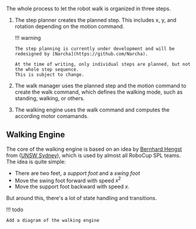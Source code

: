 The whole process to let the robot walk is organized in three steps.

1.  The step planner creates the planned step.
    This includes x, y, and rotation depending on the motion command.

    !!! warning

        The step planning is currently under development and will be redesigned by [Narcha](https://github.com/Narcha).

        At the time of writing, only individual steps are planned, but not the whole step sequence.
        This is subject to change.

2.  The walk manager uses the planned step and the motion command to create the walk command, which defines the walking mode, such as standing, walking, or others.

3.  The walking engine uses the walk command and computes the according motor comamands.

## Walking Engine

The core of the walking engine is based on an idea by [Bernhard Hengst](https://www.researchgate.net/profile/Bernhard-Hengst) from ([UNSW Sydney](https://www.unsw.edu.au/)), which is used by almost all RoboCup SPL teams.<br>
The idea is quite simple:

-   There are two feet, a _support foot_ and a _swing foot_
-   Move the swing foot forward with speed $x^2$
-   Move the support foot backward with speed $x$.

But around this, there's a lot of state handling and transitions.

!!! todo

    Add a diagram of the walking engine
